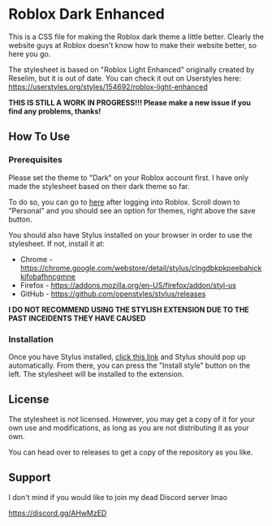 # Roblox Dark Enhanced
This is a CSS file for making the Roblox dark theme a little better. Clearly the website guys at Roblox doesn't know how to make their website better, so here you go.

The stylesheet is based on "Roblox Light Enhanced" originally created by Reselim, but it is out of date. You can check it out on Userstyles here:
https://userstyles.org/styles/154692/roblox-light-enhanced

**THIS IS STILL A WORK IN PROGRESS!!! Please make a new issue if you find any problems, thanks!**

## How To Use
### Prerequisites
Please set the theme to "Dark" on your Roblox account first. I have only made the stylesheet based on their dark theme so far.

To do so, you can go to [here](https://www.roblox.com/my/account#!/info) after logging into Roblox. Scroll down to "Personal" and you should see an option for themes, right above the save button.

You should also have Stylus installed on your browser in order to use the stylesheet. If not, install it at:
* Chrome - https://chrome.google.com/webstore/detail/stylus/clngdbkpkpeebahjckkjfobafhncgmne
* Firefox - https://addons.mozilla.org/en-US/firefox/addon/styl-us
* GitHub - https://github.com/openstyles/stylus/releases

**I DO NOT RECOMMEND USING THE STYLISH EXTENSION DUE TO THE PAST INCEIDENTS THEY HAVE CAUSED**

### Installation
Once you have Stylus installed, [click this link](https://github.com/1011025m/RobloxDarkEnhanced/raw/master/release/RobloxDarkEnhanced.user.css) and Stylus should pop up automatically. From there, you can press the "Install style" button on the left. The stylesheet will be installed to the extension. 

## License
The stylesheet is not licensed. However, you may get a copy of it for your own use and modifications, as long as you are not distributing it as your own.

You can head over to releases to get a copy of the repository as you like.

## Support
I don't mind if you would like to join my dead Discord server lmao

https://discord.gg/AHwMzED